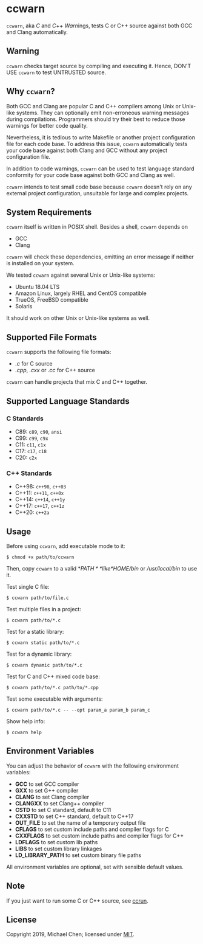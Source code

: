 # ccwarn

`ccwarn`, aka *C* and *C*++ *Warn*ings, tests C or C++ source against both GCC and Clang automatically.

## Warning

`ccwarn` checks target source by compiling and executing it. Hence, DON'T USE `ccwarn` to test UNTRUSTED source.

## Why `ccwarn`?

Both GCC and Clang are popular C and C++ compilers among Unix or Unix-like systems. They can optionally emit non-erroneous warning messages during compilations. Programmers should try their best to reduce those warnings for better code quality.

Nevertheless, it is tedious to write Makefile or another project configuration file for each code base. To address this issue, `ccwarn` automatically tests your code base against both Clang and GCC without any project configuration file.

In addition to code warnings, `ccwarn` can be used to test language standard conformity for your code base against both GCC and Clang as well.

`ccwarn` intends to test small code base because `ccwarn` doesn't rely on any external project configuration, unsuitable for large and complex projects.

## System Requirements

`ccwarn` itself is written in POSIX shell. Besides a shell, `ccwarn` depends on

* GCC
* Clang

`ccwarn` will check these dependencies, emitting an error message if neither is installed on your system.

We tested `ccwarn` against several Unix or Unix-like systems:

* Ubuntu 18.04 LTS
* Amazon Linux, largely RHEL and CentOS compatible
* TrueOS, FreeBSD compatible
* Solaris

It should work on other Unix or Unix-like systems as well.

## Supported File Formats

`ccwarn` supports the following file formats:

* *.c* for C source
* *.cpp*, *.cxx* or *.cc* for C++ source

`ccwarn` can handle projects that mix C and C++ together.

## Supported Language Standards

### C Standards

* C89: `c89`, `c90`, `ansi`
* C99: `c99`, `c9x`
* C11: `c11`, `c1x`
* C17: `c17`, `c18`
* C20: `c2x`

### C++ Standards

* C++98: `c++98`, `c++03`
* C++11: `c++11`, `c++0x`
* C++14: `c++14`, `c++1y`
* C++17: `c++17`, `c++1z`
* C++20: `c++2a`

## Usage

Before using `ccwarn`, add executable mode to it:

```
$ chmod +x path/to/ccwarn
```

Then, copy `ccwarn` to a valid **$PATH** like *$HOME/bin* or */usr/local/bin* to use it.

Test single C file:

```
$ ccwarn path/to/file.c
```

Test multiple files in a project:

```
$ ccwarn path/to/*.c
```

Test for a static library:

```
$ ccwarn static path/to/*.c
```

Test for a dynamic library:

```
$ ccwarn dynamic path/to/*.c
```

Test for C and C++ mixed code base:

```
$ ccwarn path/to/*.c path/to/*.cpp
```

Test some executable with arguments:

```
$ ccwarn path/to/*.c -- --opt param_a param_b param_c
```

Show help info:

```
$ ccwarn help
```

## Environment Variables

You can adjust the behavior of `ccwarn` with the following environment variables:

* **GCC** to set GCC compiler
* **GXX** to set G++ compiler
* **CLANG** to set Clang compiler
* **CLANGXX** to set Clang++ compiler
* **CSTD** to set C standard, default to C11
* **CXXSTD** to set C++ standard, default to C++17
* **OUT_FILE** to set the name of a temporary output file
* **CFLAGS** to set custom include paths and compiler flags for C
* **CXXFLAGS** to set custom include paths and compiler flags for C++
* **LDFLAGS** to set custom lib paths
* **LIBS** to set custom library linkages
* **LD_LIBRARY_PATH** to set custom binary file paths

All environment variables are optional, set with sensible default values.

## Note

If you just want to run some C or C++ source, see [ccrun](https://github.com/cwchentw/ccrun).

## License

Copyright 2019, Michael Chen; licensed under [MIT](https://opensource.org/licenses/MIT).
